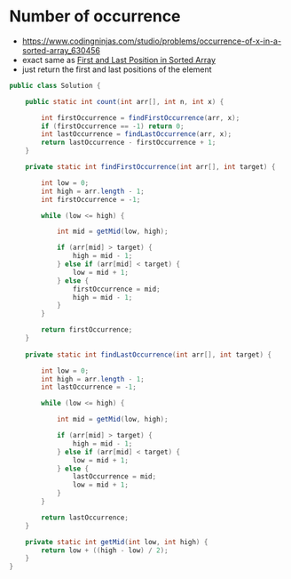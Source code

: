 # Number of occurrence

- https://www.codingninjas.com/studio/problems/occurrence-of-x-in-a-sorted-array_630456
- exact same as [First and Last Position in Sorted Array](./First%20and%20Last%20Position%20in%20Sorted%20Array.md)
- just return the first and last positions of the element

```java
public class Solution {

    public static int count(int arr[], int n, int x) {

        int firstOccurrence = findFirstOccurrence(arr, x);
        if (firstOccurrence == -1) return 0;
        int lastOccurrence = findLastOccurrence(arr, x);
        return lastOccurrence - firstOccurrence + 1;
    }

    private static int findFirstOccurrence(int arr[], int target) {

        int low = 0;
        int high = arr.length - 1;
        int firstOccurrence = -1;

        while (low <= high) {

            int mid = getMid(low, high);

            if (arr[mid] > target) {
                high = mid - 1;
            } else if (arr[mid] < target) {
                low = mid + 1;
            } else {
                firstOccurrence = mid;
                high = mid - 1;
            }
        }

        return firstOccurrence;
    }
    
    private static int findLastOccurrence(int arr[], int target) {

        int low = 0;
        int high = arr.length - 1;
        int lastOccurrence = -1;

        while (low <= high) {

            int mid = getMid(low, high);

            if (arr[mid] > target) {
                high = mid - 1;
            } else if (arr[mid] < target) {
                low = mid + 1;
            } else {
                lastOccurrence = mid;
                low = mid + 1;
            }
        }

        return lastOccurrence;
    }

    private static int getMid(int low, int high) {
        return low + ((high - low) / 2);
    }
}
```
